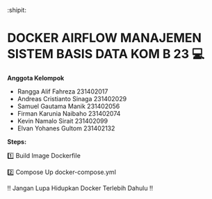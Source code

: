 :shipit:
# DOCKER AIRFLOW MANAJEMEN SISTEM BASIS DATA KOM B 23 :computer:

**Anggota Kelompok**
- Rangga Alif Fahreza 231402017
- Andreas Cristianto Sinaga 231402029
- Samuel Gautama Manik 231402056
- Firman Karunia Naibaho 231402074
- Kevin Namalo Sirait 231402099
- Elvan Yohanes Gultom 231402132

**Steps:**

:one: Build Image Dockerfile

:two: Compose Up docker-compose.yml




:bangbang: Jangan Lupa Hidupkan Docker Terlebih Dahulu :bangbang:


